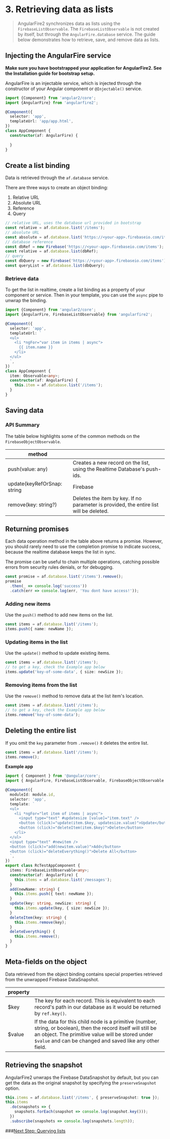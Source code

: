 # 3. Retrieving data as lists

> AngularFire2 synchronizes data as lists using the `FirebaseListObservable`. 
The `FirebaseListObservable` is not created by itself, but through the `AngularFire.database` service. 
The guide below demonstrates how to retrieve, save, and remove data as lists.

## Injecting the AngularFire service

**Make sure you have bootstrapped your application for AngularFire2. See the Installation guide for bootstrap setup.**

AngularFire is an injectable service, which is injected through the constructor of your Angular component or `@Injectable()` service.

```ts
import {Component} from 'angular2/core';
import {AngularFire} from 'angularfire2';

@Component({
  selector: 'app',
  templateUrl: 'app/app.html',
})
class AppComponent {
  constructor(af: AngularFire) {
         
  }
}
```

## Create a list binding

Data is retrieved through the `af.database` service.

There are three ways to create an object binding:

1. Relative URL
2. Absolute URL
3. Reference
4. Query

```ts
// relative URL, uses the database url provided in bootstrap
const relative = af.database.list('/items');
// absolute URL
const absolute = af.database.list('https://<your-app>.firebaseio.com/items');
// database reference
const dbRef = new Firebase('https://<your-app>.firebaseio.com/items');
const relative = af.database.list(dbRef);
// query 
const dbQuery = new Firebase('https://<your-app>.firebaseio.com/items').limitToLast(10);
const queryList = af.database.list(dbQuery);
```

### Retrieve data

To get the list in realtime, create a list binding as a property of your component or service.
Then in your template, you can use the `async` pipe to unwrap the binding.

```ts
import {Component} from 'angular2/core';
import {AngularFire, FirebaseListObservable} from 'angularfire2';

@Component({
  selector: 'app',
  templateUrl: `
  <ul>
    <li *ngFor="var item in items | async">
      {{ item.name }}
    </li>
  </ul>
  `,
})
class AppComponent {
  item: Observable<any>;
  constructor(af: AngularFire) {
    this.item = af.database.list('/items');
  }
}
```

## Saving data

### API Summary

The table below highlights some of the common methods on the `FirebaseObjectObservable`.

| method   |                    | 
| ---------|--------------------| 
| push(value: any) | Creates a new record on the list, using the Realtime Database's push-ids. | 
| update(keyRefOrSnap: string | Firebase | AFUnwrappedSnapshot, value: Object) | Updates an existing item in the array. Accepts a key, database reference, or an unwrapped snapshot. |
| remove(key: string?) | Deletes the item by key. If no parameter is provided, the entire list will be deleted. |

## Returning promises
Each data operation method in the table above returns a promise. However,
you should rarely need to use the completion promise to indicate success, 
because the realtime database keeps the list in sync. 

The promise can be useful to chain multiple operations, catching possible errors
from security rules denials, or for debugging.

```ts
const promise = af.database.list('/items').remove();
promise
  .then(_ => console.log('success'))
  .catch(err => console.log(err, 'You dont have access!'));
```

### Adding new items

Use the `push()` method to add new items on the list.

```ts
const items = af.database.list('/items');
items.push({ name: newName });
```

### Updating items in the list

Use the `update()` method to update existing items.

```ts
const items = af.database.list('/items');
// to get a key, check the Example app below
items.update('key-of-some-data', { size: newSize });
```

### Removing items from the list
Use the `remove()` method to remove data at the list item's location.

```ts
const items = af.database.list('/items');
// to get a key, check the Example app below
items.remove('key-of-some-data');
```

## Deleting the entire list

If you omit the `key` parameter from `.remove()` it deletes the entire list.

```ts
const items = af.database.list('/items');
items.remove();
```

**Example app**

```ts
import { Component } from '@angular/core';
import { AngularFire, FirebaseListObservable, FirebaseObjectObservable } from 'angularfire2';

@Component({
  moduleId: module.id,
  selector: 'app',
  template: `
  <ul>
    <li *ngFor="let item of items | async">
      <input type="text" #updatesize [value]="item.text" />
      <button (click)="update(item.$key, updatesize.value)">Update</button>
      <button (click)="deleteItem(item.$key)">Delete</button>
    </li>
  </ul>
  <input type="text" #newitem />
  <button (click)="add(newitem.value)">Add</button>
  <button (click)="deleteEverything()">Delete All</button>
  `,
})
export class RcTestAppComponent {
  items: FirebaseListObservable<any>;
  constructor(af: AngularFire) {
    this.items = af.database.list('/messages');
  }
  add(newName: string) {
    this.items.push({ text: newName });
  }
  update(key: string, newSize: string) {
    this.items.update(key, { size: newSize });
  }
  deleteItem(key: string) {    
    this.items.remove(key); 
  }
  deleteEverything() {
    this.items.remove();
  }
}
```

## Meta-fields on the object
Data retrieved from the object binding contains special properties retrieved from the unwrapped Firebase DataSnapshot.

| property |                    | 
| ---------|--------------------| 
| $key     | The key for each record. This is equivalent to each record's path in our database as it would be returned by `ref.key()`.|
| $value   | If the data for this child node is a primitive (number, string, or boolean), then the record itself will still be an object. The primitive value will be stored under `$value` and can be changed and saved like any other field.|

## Retrieving the snapshot
AngularFire2 unwraps the Firebase DataSnapshot by default, but you can get the data as the original snapshot by specifying the `preserveSnapshot` option. 

```ts
this.items = af.database.list('/items', { preserveSnapshot: true });
this.items
  .do(snapshots => {
    snapshots.forEach(snapshot => console.log(snapshot.key()));
  })
  .subscribe(snapshots => console.log(snapshots.length));
```

###[Next Step: Querying lists](4-querying-lists.md)
